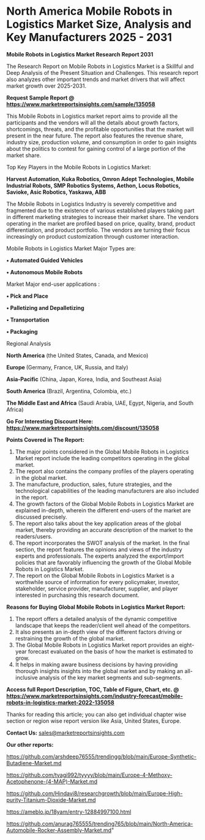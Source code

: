 # North America Mobile Robots in Logistics Market Size, Analysis and Key Manufacturers 2025 - 2031

<strong>Mobile Robots in Logistics Market Research Report 2031</strong>

The Research Report on Mobile Robots in Logistics Market is a Skillful and Deep Analysis of the Present Situation and Challenges. This research report also analyzes other important trends and market drivers that will affect market growth over 2025-2031.

<strong>Request Sample Report @ <a href=https://www.marketreportsinsights.com/sample/135058>https://www.marketreportsinsights.com/sample/135058</a></strong>

This Mobile Robots in Logistics market report aims to provide all the participants and the vendors will all the details about growth factors, shortcomings, threats, and the profitable opportunities that the market will present in the near future. The report also features the revenue share, industry size, production volume, and consumption in order to gain insights about the politics to contest for gaining control of a large portion of the market share.

Top Key Players in the Mobile Robots in Logistics Market:

<strong>Harvest Automation, Kuka Robotics, Omron Adept Technologies, Mobile Industrial Robots, SMP Robotics Systems, Aethon, Locus Robotics, Savioke, Asic Robotics, Yaskawa, ABB</strong>

The Mobile Robots in Logistics Industry is severely competitive and fragmented due to the existence of various established players taking part in different marketing strategies to increase their market share. The vendors operating in the market are profiled based on price, quality, brand, product differentiation, and product portfolio. The vendors are turning their focus increasingly on product customization through customer interaction.

Mobile Robots in Logistics Market Major Types are:

<strong>• Automated Guided Vehicles

• Autonomous Mobile Robots</strong>

Market Major end-user applications :

<strong>• Pick and Place

• Palletizing and Depalletizing

• Transportation

• Packaging</strong>

Regional Analysis

</u><strong><b>North America</b></strong> (the United States, Canada, and Mexico)

<strong><b>Europe </b></strong>(Germany, France, UK, Russia, and Italy)

<strong><b>Asia-Pacific</b></strong> (China, Japan, Korea, India, and Southeast Asia)

<strong><b>South America</b></strong> (Brazil, Argentina, Colombia, etc.)

<strong><b>The Middle East and Africa</b></strong> (Saudi Arabia, UAE, Egypt, Nigeria, and South Africa)

<strong>Go For Interesting Discount Here: <a href=https://www.marketreportsinsights.com/discount/135058>https://www.marketreportsinsights.com/discount/135058</a></strong>

<strong>Points Covered in The Report:</strong>
<ol>
  <li>The major points considered in the Global Mobile Robots in Logistics Market report include the leading competitors operating in the global market.</li>
  <li>The report also contains the company profiles of the players operating in the global market.</li>
  <li>The manufacture, production, sales, future strategies, and the technological capabilities of the leading manufacturers are also included in the report.</li>
  <li>The growth factors of the Global Mobile Robots in Logistics Market are explained in-depth, wherein the different end-users of the market are discussed precisely.</li>
  <li>The report also talks about the key application areas of the global market, thereby providing an accurate description of the market to the readers/users.</li>
  <li>The report incorporates the SWOT analysis of the market. In the final section, the report features the opinions and views of the industry experts and professionals. The experts analyzed the export/import policies that are favorably influencing the growth of the Global Mobile Robots in Logistics Market.</li>
  <li>The report on the Global Mobile Robots in Logistics Market is a worthwhile source of information for every policymaker, investor, stakeholder, service provider, manufacturer, supplier, and player interested in purchasing this research document.</li>
</ol>
<strong>Reasons for Buying Global Mobile Robots in Logistics Market Report:</strong>

<ol>
  <li>The report offers a detailed analysis of the dynamic competitive landscape that keeps the reader/client well ahead of the competitors.</li>
  <li>It also presents an in-depth view of the different factors driving or restraining the growth of the global market.</li>
  <li>The Global Mobile Robots in Logistics Market report provides an eight-year forecast evaluated on the basis of how the market is estimated to grow.</li>
  <li>It helps in making aware business decisions by having providing thorough insights insights into the global market and by making an all-inclusive analysis of the key market segments and sub-segments.</li>
</ol>
<strong>Access full Report Description, TOC, Table of Figure, Chart, etc. @ <a href=https://www.marketreportsinsights.com/industry-forecast/mobile-robots-in-logistics-market-2022-135058>https://www.marketreportsinsights.com/industry-forecast/mobile-robots-in-logistics-market-2022-135058</a></strong>


Thanks for reading this article; you can also get individual chapter wise section or region wise report version like Asia, United States, Europe.

<strong>Contact Us:</strong>
sales@marketreportsinsights.com

<strong>Our other reports:</strong>

<a href=https://github.com/arshdeep76555/trendingg/blob/main/Europe-Synthetic-Butadiene-Market.md>https://github.com/arshdeep76555/trendingg/blob/main/Europe-Synthetic-Butadiene-Market.md</a>

<a href=https://github.com/tyagi992/tyyyy/blob/main/Europe-4-Methoxy-Acetophenone-(4-MAP)-Market.md>https://github.com/tyagi992/tyyyy/blob/main/Europe-4-Methoxy-Acetophenone-(4-MAP)-Market.md</a>

<a href=https://github.com/Hindavi8/researchgrowth/blob/main/Europe-High-purity-Titanium-Dioxide-Market.md>https://github.com/Hindavi8/researchgrowth/blob/main/Europe-High-purity-Titanium-Dioxide-Market.md</a>

<a href=https://ameblo.jp/18yam/entry-12884997100.html>https://ameblo.jp/18yam/entry-12884997100.html</a>

<a href=https://github.com/anurag765555/trending765/blob/main/North-America-Automobile-Rocker-Assembly-Market.md>https://github.com/anurag765555/trending765/blob/main/North-America-Automobile-Rocker-Assembly-Market.md</a>"

